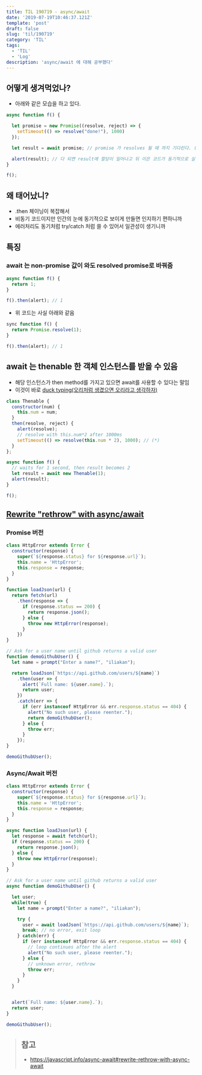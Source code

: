 ```yaml
---
title: TIL 190719 - async/await
date: '2019-07-19T10:46:37.121Z'
template: 'post'
draft: false
slug: 'til/190719'
category: 'TIL'
tags:
  - 'TIL'
  - 'Log'
description: 'async/await 에 대해 공부했다'
---
```


## 어떻게 생겨먹었나? 

- 아래와 같은 모습을 하고 있다.

```js
async function f() {

  let promise = new Promise((resolve, reject) => {
    setTimeout(() => resolve("done!"), 1000)
  });

  let result = await promise; // promise 가 resolves 될 때 까지 기다린다. (*)

  alert(result); // 다 되면 result에 할당이 일어나고 뒤 이은 코드가 동기적으로 실행된다.
}

f();
```

## 왜 태어났니?

- .then 체이닝이 복잡해서
- 비동기 코드이지만 인간의 눈에 동기적으로 보이게 만들면 인지하기 편하니까
- 에러처리도 동기처럼 try/catch 처럼 쓸 수 있어서 일관성이 생기니까

## 특징

### await 는 non-promise 값이 와도 resolved promise로 바꿔줌

```js
async function f() {
  return 1;
}

f().then(alert); // 1
```

- 위 코드는 사실 아래와 같음

```js
sync function f() {
  return Promise.resolve(1);
}

f().then(alert); // 1
```



## await 는 thenable 한 객체 인스턴스를 받을 수 있음 

- 해당 인스턴스가 then method를 가지고 있으면 await를 사용할 수 있다는 말임
- 이것이 바로 [duck typing(오리처럼 생겼으면 오리라고 생각하자)](https://devopedia.org/duck-typing)

```javascript
class Thenable {
  constructor(num) {
    this.num = num;
  }
  then(resolve, reject) {
    alert(resolve);
    // resolve with this.num*2 after 1000ms
    setTimeout(() => resolve(this.num * 2), 1000); // (*)
  }
};

async function f() {
  // waits for 1 second, then result becomes 2
  let result = await new Thenable(1);
  alert(result);
}

f();
```

## [Rewrite "rethrow" with async/await](https://javascript.info/async-await#rewrite-rethrow-with-async-await)

### Promise 버전

```js
class HttpError extends Error {
  constructor(response) {
    super(`${response.status} for ${response.url}`);
    this.name = 'HttpError';
    this.response = response;
  }
}

function loadJson(url) {
  return fetch(url)
    .then(response => {
      if (response.status == 200) {
        return response.json();
      } else {
        throw new HttpError(response);
      }
    })
}

// Ask for a user name until github returns a valid user
function demoGithubUser() {
  let name = prompt("Enter a name?", "iliakan");

  return loadJson(`https://api.github.com/users/${name}`)
    .then(user => {
      alert(`Full name: ${user.name}.`);
      return user;
    })
    .catch(err => {
      if (err instanceof HttpError && err.response.status == 404) {
        alert("No such user, please reenter.");
        return demoGithubUser();
      } else {
        throw err;
      }
    });
}

demoGithubUser();
```

### Async/Await 버전

```javascript
class HttpError extends Error {
  constructor(response) {
    super(`${response.status} for ${response.url}`);
    this.name = 'HttpError';
    this.response = response;
  }
}

async function loadJson(url) {
  let response = await fetch(url);
  if (response.status == 200) {
    return response.json();
  } else {
    throw new HttpError(response);
  }
}

// Ask for a user name until github returns a valid user
async function demoGithubUser() {

  let user;
  while(true) {
    let name = prompt("Enter a name?", "iliakan");

    try {
      user = await loadJson(`https://api.github.com/users/${name}`);
      break; // no error, exit loop
    } catch(err) {
      if (err instanceof HttpError && err.response.status == 404) {
        // loop continues after the alert
        alert("No such user, please reenter.");
      } else {
        // unknown error, rethrow
        throw err;
      }
    }
  }


  alert(`Full name: ${user.name}.`);
  return user;
}

demoGithubUser();
```

>  ## 참고
>
> - https://javascript.info/async-await#rewrite-rethrow-with-async-await